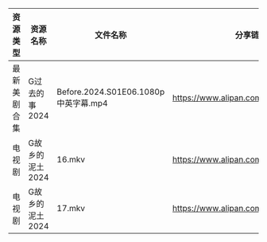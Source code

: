 | 资源类型   | 资源名称       | 文件名称                             | 分享链接                                 | 更新时间                |
| ------ | ---------- | -------------------------------- | ------------------------------------ | ------------------- |
| 最新美剧合集 | G过去的事2024  | Before.2024.S01E06.1080p中英字幕.mp4 | https://www.alipan.com/s/bz2KqfLQeN3 | 2024-11-22 12:05:39 |
| 电视剧    | G故乡的泥土2024 | 16.mkv                           | https://www.alipan.com/s/hbukkKUDCNQ | 2024-11-22 12:05:33 |
| 电视剧    | G故乡的泥土2024 | 17.mkv                           | https://www.alipan.com/s/hbukkKUDCNQ | 2024-11-22 12:05:33 |
